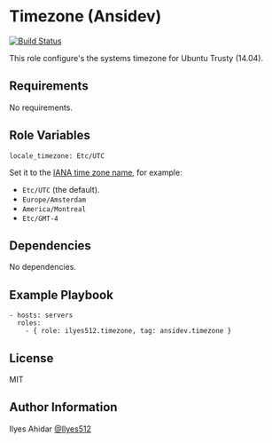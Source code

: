 Timezone (Ansidev)
=========
[![Build Status](https://travis-ci.org/Ilyes512/ansible-role-timezone.svg)](https://travis-ci.org/Ilyes512/ansible-role-timezone)

This role configure's the systems timezone for Ubuntu Trusty (14.04).

Requirements
------------

No requirements.

Role Variables
--------------

```
locale_timezone: Etc/UTC
```

Set it to the [IANA time zone name](https://en.wikipedia.org/wiki/List_of_tz_database_time_zones), for example:
* `Etc/UTC` (the default).
* `Europe/Amsterdam`
* `America/Montreal`
* `Etc/GMT-4`

Dependencies
------------

No dependencies.

Example Playbook
----------------
```
- hosts: servers
  roles:
    - { role: ilyes512.timezone, tag: ansidev.timezone }
```

License
-------

MIT

Author Information
------------------

Ilyes Ahidar [@Ilyes512](https://twitter.com/ilyes512)
